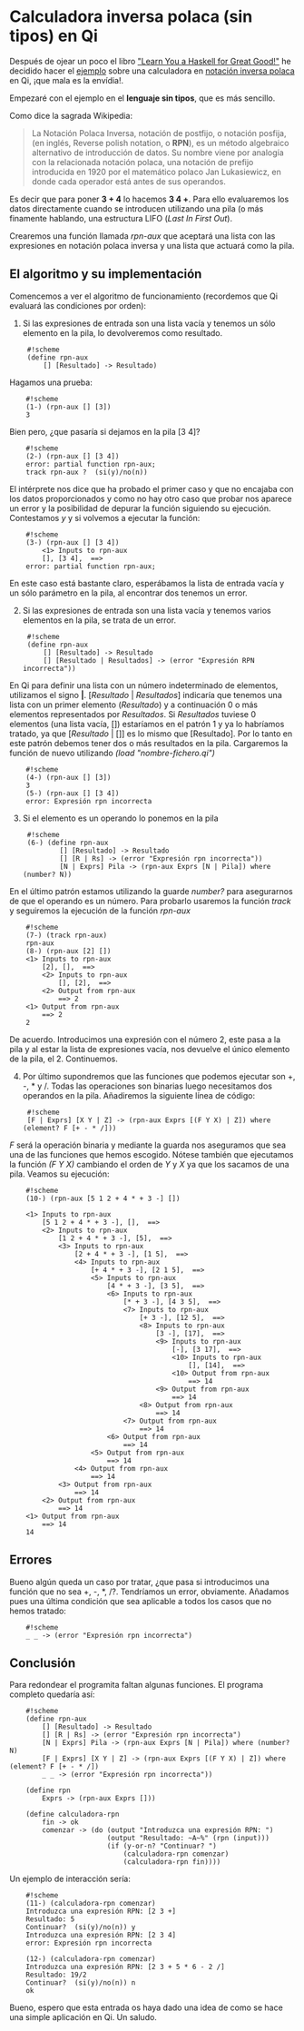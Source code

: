 Calculadora inversa polaca (sin tipos) en Qi
============================================

Después de ojear un poco el libro ["Learn You a Haskell for Great Good!"][1] 
he decidido hacer el [ejemplo][2] sobre una calculadora en [notación inversa 
polaca][3] en Qi, ¡que mala es la envídia!.

Empezaré con el ejemplo en el **lenguaje sin tipos**, que es más sencillo.

Como dice la sagrada Wikipedia:

> La Notación Polaca Inversa, notación de postfijo, o notación posfija, 
> (en inglés, Reverse polish notation, o **RPN**), es un método algebraico 
> alternativo de introducción de datos. Su nombre viene por analogía con 
> la relacionada notación polaca, una notación de prefijo introducida en 1920 
> por el matemático polaco Jan Lukasiewicz, en donde cada operador está antes 
> de sus operandos.

Es decir que para poner **3 + 4** lo hacemos **3 4 +**. Para ello evaluaremos 
los datos directamente cuando se introducen utilizando una pila (o más 
finamente hablando, una estructura LIFO (_Last In First Out_).

Crearemos una función llamada _rpn-aux_ que aceptará una lista con las 
expresiones en notación polaca inversa y una lista que actuará como la pila.

## El algoritmo y su implementación ##

Comencemos a ver el algoritmo de funcionamiento (recordemos que Qi evaluará las 
condiciones por orden):

1. Si las expresiones de entrada son una lista vacía y tenemos un sólo elemento
en la pila, lo devolveremos como resultado.

        #!scheme
        (define rpn-aux
            [] [Resultado] -> Resultado)

Hagamos una prueba:

        #!scheme
        (1-) (rpn-aux [] [3])
        3

Bien pero, ¿que pasaría si dejamos en la pila [3 4]?

        #!scheme
        (2-) (rpn-aux [] [3 4])
        error: partial function rpn-aux;
        track rpn-aux ?  (si(y)/no(n))

El intérprete nos dice que ha probado el primer caso y que no encajaba con los 
datos proporcionados y como no hay otro caso que probar nos aparece un error y 
la posibilidad de depurar la función siguiendo su ejecución. Contestamos _y_ y 
si volvemos a ejecutar la función:

        #!scheme
        (3-) (rpn-aux [] [3 4])
            <1> Inputs to rpn-aux 
            [], [3 4],  ==>
        error: partial function rpn-aux;

En este caso está bastante claro, esperábamos la lista de entrada vacía y un 
sólo parámetro en la pila, al encontrar dos tenemos un error.

2. Si las expresiones de entrada son una lista vacía y tenemos varios 
elementos en la pila, se trata de un error.

        #!scheme
        (define rpn-aux
            [] [Resultado] -> Resultado
            [] [Resultado | Resultados] -> (error "Expresión RPN incorrecta"))

En Qi para definir una lista con un número indeterminado de elementos, 
utilizamos el signo **|**. [_Resultado_ | _Resultados_] indicaría que tenemos 
una lista con un primer elemento (_Resultado_) y a continuación 0 o más 
elementos representados por _Resultados_. 
Si _Resultados_ tuviese 0 elementos (una lista vacía, []) estaríamos en el 
patrón 1 y ya lo habríamos tratado, ya que [_Resultado_ | []] es lo mismo que 
[Resultado]. Por lo tanto en este patrón debemos tener dos o más resultados en 
la pila.  Cargaremos la función de nuevo utilizando 
_(load "nombre-fichero.qi")_

        #!scheme
        (4-) (rpn-aux [] [3])
        3
        (5-) (rpn-aux [] [3 4])
        error: Expresión rpn incorrecta

3. Si el elemento es un operando lo ponemos en la pila

        #!scheme
        (6-) (define rpn-aux 
                [] [Resultado] -> Resultado
                [] [R | Rs] -> (error "Expresión rpn incorrecta"))
                [N | Exprs] Pila -> (rpn-aux Exprs [N | Pila]) where (number? N))

En el último patrón estamos utilizando la guarde _number?_ para asegurarnos de 
que el operando es un número. Para probarlo usaremos la función _track_ y 
seguiremos la ejecución de la función _rpn-aux_

        #!scheme
        (7-) (track rpn-aux)
        rpn-aux
        (8-) (rpn-aux [2] [])
        <1> Inputs to rpn-aux 
            [2], [],  ==>
            <2> Inputs to rpn-aux 
                [], [2],  ==>
            <2> Output from rpn-aux 
                ==> 2
        <1> Output from rpn-aux 
            ==> 2
        2

De acuerdo. Introducimos una expresión con el número 2, este pasa a la pila y 
al estar la lista de expresiones vacía, nos devuelve el único elemento de la 
pila, el 2. Continuemos.

4. Por último supondremos que las funciones que podemos ejecutar son +, -, * 
y /. Todas las operaciones son binarias luego necesitamos dos operandos en la 
pila. Añadiremos la siguiente línea de código:

        #!scheme
        [F | Exprs] [X Y | Z] -> (rpn-aux Exprs [(F Y X) | Z]) where (element? F [+ - * /]))

_F_ será la operación binaria y mediante la guarda nos aseguramos que sea una 
de las funciones que hemos escogido. Nótese también que ejecutamos la función 
_(F Y X)_  cambiando el orden de _Y_ y _X_ ya que los sacamos de una pila. 
Veamos su ejecución:

        #!scheme
        (10-) (rpn-aux [5 1 2 + 4 * + 3 -] [])

        <1> Inputs to rpn-aux 
            [5 1 2 + 4 * + 3 -], [],  ==>
            <2> Inputs to rpn-aux 
                [1 2 + 4 * + 3 -], [5],  ==>
                <3> Inputs to rpn-aux 
                    [2 + 4 * + 3 -], [1 5],  ==>
                    <4> Inputs to rpn-aux 
                        [+ 4 * + 3 -], [2 1 5],  ==>
                        <5> Inputs to rpn-aux 
                            [4 * + 3 -], [3 5],  ==>
                            <6> Inputs to rpn-aux 
                                [* + 3 -], [4 3 5],  ==>
                                <7> Inputs to rpn-aux 
                                    [+ 3 -], [12 5],  ==>
                                    <8> Inputs to rpn-aux 
                                        [3 -], [17],  ==>
                                        <9> Inputs to rpn-aux 
                                            [-], [3 17],  ==>
                                            <10> Inputs to rpn-aux 
                                                [], [14],  ==>
                                            <10> Output from rpn-aux 
                                                ==> 14
                                        <9> Output from rpn-aux 
                                            ==> 14
                                    <8> Output from rpn-aux 
                                        ==> 14
                                <7> Output from rpn-aux 
                                    ==> 14
                            <6> Output from rpn-aux 
                                ==> 14
                        <5> Output from rpn-aux 
                            ==> 14
                    <4> Output from rpn-aux 
                        ==> 14
                <3> Output from rpn-aux 
                    ==> 14
            <2> Output from rpn-aux 
                ==> 14
        <1> Output from rpn-aux 
            ==> 14
        14
  
## Errores ##

Bueno algún queda un caso por tratar, ¿que pasa si introducimos una función 
que no sea +, -, *, /?. Tendríamos un error, obviamente. Añadamos pues una 
última condición que sea aplicable a todos los casos que no hemos tratado:

        #!scheme
        _ _ -> (error "Expresión rpn incorrecta")

## Conclusión ##

Para redondear el programita faltan algunas funciones. El programa completo 
quedaría así:

        #!scheme
        (define rpn-aux 
            [] [Resultado] -> Resultado
            [] [R | Rs] -> (error "Expresión rpn incorrecta")
            [N | Exprs] Pila -> (rpn-aux Exprs [N | Pila]) where (number? N)
            [F | Exprs] [X Y | Z] -> (rpn-aux Exprs [(F Y X) | Z]) where (element? F [+ - * /])
            _ _ -> (error "Expresión rpn incorrecta"))

        (define rpn
            Exprs -> (rpn-aux Exprs []))

        (define calculadora-rpn
            fin -> ok
            comenzar -> (do (output "Introduzca una expresión RPN: ")
                            (output "Resultado: ~A~%" (rpn (input)))
                            (if (y-or-n? "Continuar? ") 
                                (calculadora-rpn comenzar) 
                                (calculadora-rpn fin))))

Un ejemplo de interacción sería:

        #!scheme
        (11-) (calculadora-rpn comenzar)
        Introduzca una expresión RPN: [2 3 +]
        Resultado: 5
        Continuar?  (si(y)/no(n)) y
        Introduzca una expresión RPN: [2 3 4]
        error: Expresión rpn incorrecta

        (12-) (calculadora-rpn comenzar)
        Introduzca una expresión RPN: [2 3 + 5 * 6 - 2 /]
        Resultado: 19/2
        Continuar?  (si(y)/no(n)) n
        ok

Bueno, espero que esta entrada os haya dado una idea de como se hace una 
simple aplicación en Qi. Un saludo.

[1]: http://learnyouahaskell.com
[2]: http://learnyouahaskell.com/functionally-solving-problems#reverse-polish-notation-calculator
[3]: http://es.wikipedia.org/wiki/Notaci%C3%B3n_polaca_inversa

